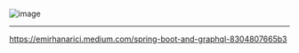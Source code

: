 ![image](https://github.com/emirhan190341/springboot-graphql/assets/67711815/2bcc7385-523b-4da4-b29d-97f6f5c56ce5)

---
https://emirhanarici.medium.com/spring-boot-and-graphql-8304807665b3
